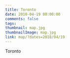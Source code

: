 ```yaml
---
title: Toronto
date: 2018-04-19 00:00:00
comments: false
tags:
thumbnail: map.jpg
thumbnailImage: map.jpg
link: map/?dates=2018/04/19
---
```

Toronto
<!-- excerpt -->
